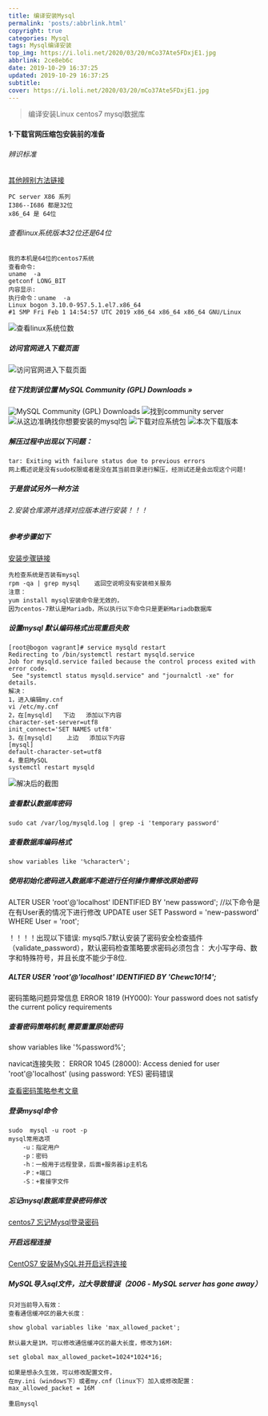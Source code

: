 ```yaml
---
title: 编译安装Mysql
permalink: 'posts/:abbrlink.html'
copyright: true
categories: Mysql
tags: Mysql编译安装
top_img: https://i.loli.net/2020/03/20/mCo37Ate5FDxjE1.jpg
abbrlink: 2ce8eb6c
date: 2019-10-29 16:37:25
updated: 2019-10-29 16:37:25
subtitle:
cover: https://i.loli.net/2020/03/20/mCo37Ate5FDxjE1.jpg
---
```

<meta name="referrer" content="never">
<blockquote class="blockquote-center">编译安装Linux centos7 mysql数据库</blockquote>

####  1·下载官网压缩包安装前的准备
###### 辨识标准
[其他辨别方法链接](https://blog.csdn.net/haopeng7816/article/details/83956679)

 ```
PC server X86 系列
I386--I686 都是32位
x86_64 是 64位
```
###### 查看linux系统版本32位还是64位
```
我的本机是64位的centos7系统
查看命令:
uname  -a
getconf LONG_BIT
内容显示:
执行命令：uname  -a
Linux bogon 3.10.0-957.5.1.el7.x86_64
#1 SMP Fri Feb 1 14:54:57 UTC 2019 x86_64 x86_64 x86_64 GNU/Linux
```

<!--more-->
![查看linux系统位数](https://upload-images.jianshu.io/upload_images/3098875-9e96cc7371c670ce.png?imageMogr2/auto-orient/strip%7CimageView2/2/w/1240)

##### 访问官网进入下载页面
![访问官网进入下载页面](https://upload-images.jianshu.io/upload_images/3098875-a32a145247b12fd2.png?imageMogr2/auto-orient/strip%7CimageView2/2/w/1240)
##### 往下找到该位置 MySQL Community (GPL) Downloads »
![MySQL Community (GPL) Downloads ](https://upload-images.jianshu.io/upload_images/3098875-285aeee53d730887.png?imageMogr2/auto-orient/strip%7CimageView2/2/w/1240)
![找到community server](https://upload-images.jianshu.io/upload_images/3098875-1ea1ad1163da3626.png?imageMogr2/auto-orient/strip%7CimageView2/2/w/1240)
![从这边准确找你想要安装的mysql包](https://upload-images.jianshu.io/upload_images/3098875-78d1442195229889.png?imageMogr2/auto-orient/strip%7CimageView2/2/w/1240)
![下载对应系统包](https://upload-images.jianshu.io/upload_images/3098875-7924fc8a64e79ef3.png?imageMogr2/auto-orient/strip%7CimageView2/2/w/1240)
![本次下载版本](https://upload-images.jianshu.io/upload_images/3098875-10797280dba094fc.png?imageMogr2/auto-orient/strip%7CimageView2/2/w/1240)

##### 解压过程中出现以下问题：
```
tar: Exiting with failure status due to previous errors
网上概述说是没有sudo权限或者是没在其当前目录进行解压，经测试还是会出现这个问题!
```
##### 于是尝试另外一种方法
###### 2.安装仓库源并选择对应版本进行安装！！！
##### 参考步骤如下
[安装步骤链接](https://juejin.im/post/5c088b066fb9a049d4419985)

```
先检查系统是否装有mysql
rpm -qa | grep mysql    返回空说明没有安装相关服务
注意：
yum install mysql安装命令是无效的，
因为centos-7默认是Mariadb，所以执行以下命令只是更新Mariadb数据库
```
##### 设置mysql 默认编码格式出现重启失败
```
[root@bogon vagrant]# service mysqld restart
Redirecting to /bin/systemctl restart mysqld.service
Job for mysqld.service failed because the control process exited with error code.
 See "systemctl status mysqld.service" and "journalctl -xe" for details.
解决：
1，进入编辑my.cnf
vi /etc/my.cnf
2，在[mysqld]   下边   添加以下内容
character-set-server=utf8
init_connect='SET NAMES utf8'
3，在[mysqld]    上边   添加以下内容
[mysql]
default-character-set=utf8
4，重启MySQL
systemctl restart mysqld
```
![解决后的截图](https://upload-images.jianshu.io/upload_images/3098875-c862505bcf232f29.png?imageMogr2/auto-orient/strip%7CimageView2/2/w/1240)
##### 查看默认数据库密码
```
sudo cat /var/log/mysqld.log | grep -i 'temporary password'
```
##### 查看数据库编码格式
```
show variables like '%character%';
```
##### 使用初始化密码进入数据库不能进行任何操作需修改原始密码

ALTER USER 'root'@'localhost' IDENTIFIED BY 'new password';
//以下命令是在有User表的情况下进行修改
UPDATE user SET Password = 'new-password' WHERE User = 'root';

！！！！出现以下错误:
mysql5.7默认安装了密码安全检查插件（validate_password），默认密码检查策略要求密码必须包含：
大小写字母、数字和特殊符号，并且长度不能少于8位.

##### ALTER USER 'root'@'localhost' IDENTIFIED BY 'Chewc10!14';

密码策略问题异常信息
ERROR 1819 (HY000): Your password does not satisfy the current policy requirements

##### 查看密码策略机制,需要重置原始密码
show variables like '%password%';

navicat连接失败：
ERROR 1045 (28000): Access denied for user 'root'@'localhost' (using password: YES)
密码错误

[查看密码策略参考文章](https://blog.csdn.net/hello_world_qwp/article/details/79551789)
##### 登录mysql命令
```
sudo  mysql -u root -p
mysql常用选项
    -u：指定用户
    -p：密码
    -h：一般用于远程登录，后面+服务器ip主机名
    -P：+端口
    -S：+套接字文件
```
##### 忘记mysql数据库登录密码修改
[centos7 忘记Mysql登录密码](https://www.cnblogs.com/yanziwen/p/9215264.html)
##### 开启远程连接
[CentOS7 安装MySQL并开启远程连接](https://blog.csdn.net/qq_39248703/article/details/88875174)

##### MySQL导入sql文件，过大导致错误（2006 - MySQL server has gone away）
 ```
只对当前导入有效：
查看通信缓冲区的最大长度：

show global variables like 'max_allowed_packet';

默认最大是1M，可以修改通信缓冲区的最大长度，修改为16M:

set global max_allowed_packet=1024*1024*16;

如果是想永久生效，可以修改配置文件，
在my.ini（windows下）或者my.cnf（linux下）加入或修改配置：
max_allowed_packet = 16M

重启mysql
```


